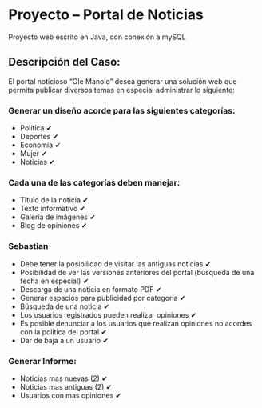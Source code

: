 # Proyecto – Portal de Noticias

Proyecto web escrito en Java, con conexión a mySQL

## Descripción del Caso:

El portal noticioso “Ole Manolo” desea generar una solución web que permita publicar diversos temas en especial administrar lo siguiente:

### Generar un diseño acorde para las siguientes categorías:

 + Política ✔
 + Deportes ✔
 + Economía ✔
 + Mujer    ✔
 + Noticias ✔

### Cada una de las categorías deben manejar:

 + Titulo de la noticia  ✔
 + Texto informativo  ✔
 + Galería de imágenes  ✔
 + Blog de opiniones  ✔

### Sebastian
* Debe tener la posibilidad de visitar las antiguas noticias ✔
* Posibilidad de ver las versiones anteriores del portal (búsqueda de una fecha en especial) ✔
* Descarga de una noticia en formato PDF ✔
* Generar espacios para publicidad por categoría ✔
* Búsqueda de una noticia  ✔
* Los usuarios registrados pueden realizar opiniones ✔
* Es posible denunciar a los usuarios que realizan opiniones no acordes con la política del portal ✔
* Dar de baja a un usuario ✔

### Generar Informe:
 + Noticias mas nuevas (2)  ✔
 + Noticias mas antiguas (2)  ✔
 + Usuarios con mas opiniones  ✔
